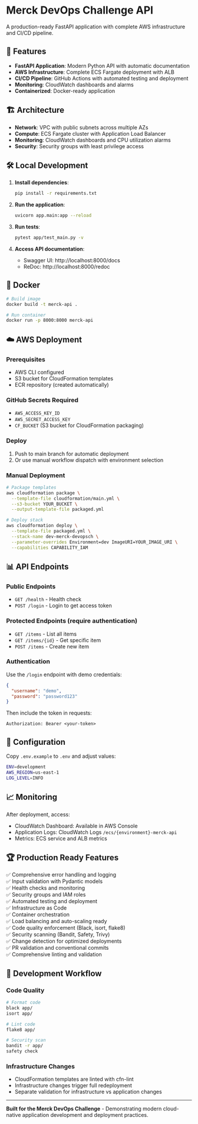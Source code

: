 # Merck DevOps Challenge API

A production-ready FastAPI application with complete AWS infrastructure and CI/CD pipeline.

## 🚀 Features

- **FastAPI Application**: Modern Python API with automatic documentation
- **AWS Infrastructure**: Complete ECS Fargate deployment with ALB
- **CI/CD Pipeline**: GitHub Actions with automated testing and deployment
- **Monitoring**: CloudWatch dashboards and alarms
- **Containerized**: Docker-ready application

## 🏗️ Architecture

- **Network**: VPC with public subnets across multiple AZs
- **Compute**: ECS Fargate cluster with Application Load Balancer
- **Monitoring**: CloudWatch dashboards and CPU utilization alarms
- **Security**: Security groups with least privilege access

## 🛠️ Local Development

1. **Install dependencies**:
   ```bash
   pip install -r requirements.txt
   ```

2. **Run the application**:
   ```bash
   uvicorn app.main:app --reload
   ```

3. **Run tests**:
   ```bash
   pytest app/test_main.py -v
   ```

4. **Access API documentation**:
   - Swagger UI: http://localhost:8000/docs
   - ReDoc: http://localhost:8000/redoc

## 🐳 Docker

```bash
# Build image
docker build -t merck-api .

# Run container
docker run -p 8000:8000 merck-api
```

## ☁️ AWS Deployment

### Prerequisites
- AWS CLI configured
- S3 bucket for CloudFormation templates
- ECR repository (created automatically)

### GitHub Secrets Required
- `AWS_ACCESS_KEY_ID`
- `AWS_SECRET_ACCESS_KEY`
- `CF_BUCKET` (S3 bucket for CloudFormation packaging)

### Deploy
1. Push to main branch for automatic deployment
2. Or use manual workflow dispatch with environment selection

### Manual Deployment
```bash
# Package templates
aws cloudformation package \
  --template-file cloudformation/main.yml \
  --s3-bucket YOUR_BUCKET \
  --output-template-file packaged.yml

# Deploy stack
aws cloudformation deploy \
  --template-file packaged.yml \
  --stack-name dev-merck-devopsch \
  --parameter-overrides Environment=dev ImageURI=YOUR_IMAGE_URI \
  --capabilities CAPABILITY_IAM
```

## 📊 API Endpoints

### Public Endpoints
- `GET /health` - Health check
- `POST /login` - Login to get access token

### Protected Endpoints (require authentication)
- `GET /items` - List all items
- `GET /items/{id}` - Get specific item
- `POST /items` - Create new item

### Authentication
Use the `/login` endpoint with demo credentials:
```json
{
  "username": "demo",
  "password": "password123"
}
```
Then include the token in requests:
```
Authorization: Bearer <your-token>
```

## 🔧 Configuration

Copy `.env.example` to `.env` and adjust values:
```bash
ENV=development
AWS_REGION=us-east-1
LOG_LEVEL=INFO
```

## 📈 Monitoring

After deployment, access:
- CloudWatch Dashboard: Available in AWS Console
- Application Logs: CloudWatch Logs `/ecs/{environment}-merck-api`
- Metrics: ECS service and ALB metrics

## 🏆 Production Ready Features

✅ Comprehensive error handling and logging  
✅ Input validation with Pydantic models  
✅ Health checks and monitoring  
✅ Security groups and IAM roles  
✅ Automated testing and deployment  
✅ Infrastructure as Code  
✅ Container orchestration  
✅ Load balancing and auto-scaling ready  
✅ Code quality enforcement (Black, isort, flake8)  
✅ Security scanning (Bandit, Safety, Trivy)  
✅ Change detection for optimized deployments  
✅ PR validation and conventional commits  
✅ Comprehensive linting and validation  

## 🔧 Development Workflow

### Code Quality
```bash
# Format code
black app/
isort app/

# Lint code
flake8 app/

# Security scan
bandit -r app/
safety check
```

### Infrastructure Changes
- CloudFormation templates are linted with cfn-lint
- Infrastructure changes trigger full redeployment
- Separate validation for infrastructure vs application changes  

---

**Built for the Merck DevOps Challenge** - Demonstrating modern cloud-native application development and deployment practices.